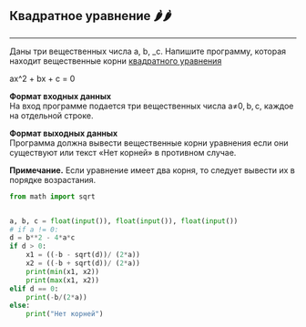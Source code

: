 ## Квадратное уравнение 🌶️🌶️
---------------------------

Даны три вещественных числа a, b, _c. Напишите программу, которая находит вещественные корни [квадратного уравнения](https://ru.wikipedia.org/wiki/Квадратное_уравнение)  

ax^2 + bx + c = 0

**Формат входных данных**  
На вход программе подается три вещественных числа a≠0, b, c, каждое на отдельной строке.

**Формат выходных данных**  
Программа должна вывести вещественные корни уравнения если они существуют или текст «Нет корней» в противном случае.

**Примечание.** Если уравнение имеет два корня, то следует вывести их в порядке возрастания.

```python
from math import sqrt


a, b, c = float(input()), float(input()), float(input())
# if a != 0:
d = b**2 - 4*a*c
if d > 0:
    x1 = ((-b - sqrt(d))/ (2*a))
    x2 = ((-b + sqrt(d))/ (2*a))
    print(min(x1, x2))
    print(max(x1, x2))
elif d == 0:
    print(-b/(2*a))
else:
    print("Нет корней")
```